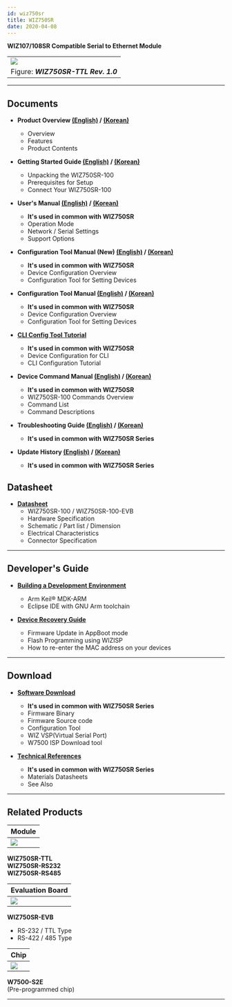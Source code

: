 ```yaml
---
id: wiz750sr
title: WIZ750SR
date: 2020-04-08
---
```



**WIZ107/108SR Compatible Serial to Ethernet Module**

|                                                                                                        |
| ------------------------------------------------------------------------------------------------------ |
| ![](https://d3cmhcsnvv7jc.cloudfront.net/docs/img/products/wiz750sr/wiz750sr_rev1.0_main_1024x693.png) |
| Figure: ***WIZ750SR-TTL Rev. 1.0***                                                                    |

-----

## Documents

  - **Product Overview [(English)](./Overview-EN.md) / [(Korean)](./Overview-KO.md)**
      - Overview
      - Features
      - Product Contents



  - **Getting Started Guide [(English)](./Getting-Started-EN.md) / [(Korean)](./Getting-Started-KO.md)**
      - Unpacking the WIZ750SR-100
      - Prerequisites for Setup
      - Connect Your WIZ750SR-100



  - **User's Manual [(English)](./Users-Manual-EN.md) / [(Korean)](./Users-Manual-KO.md)** 
      - **It's used in common with WIZ750SR**
      - Operation Mode
      - Network / Serial Settings
      - Support Options



  - **Configuration Tool Manual (New) [(English)](./Configuration-Tool-Manual-New-EN.md) / [(Korean)](./Configuration-Tool-Manual-New-KO.md)**
      - **It's used in common with WIZ750SR**
      - Device Configuration Overview
      - Configuration Tool for Setting Devices



  - **Configuration Tool Manual [(English)](./Configuration-Tool-Manual-EN.md) / [(Korean)](./Configuration-Tool-Manual-KO.md)**
      - **It's used in common with WIZ750SR**
      - Device Configuration Overview
      - Configuration Tool for Setting Devices



  - **[CLI Config Tool Tutorial](./CLI-Config-Tool-Tutorial/CLI-Config-Tool-Tutorial.md)**
      - **It's used in common with WIZ750SR**
      - Device Configuration for CLI
      - CLI Configuration Tutorial



  - **Device Command Manual [(English)](./Command-Manual-EN.md) / [(Korean)](./Command-Manual-KO.md)**
      - **It's used in common with WIZ750SR**
      - WIZ750SR-100 Commands Overview
      - Command List
      - Command Descriptions



  - **Troubleshooting Guide [(English)](./Trouble-Shooting-EN.md) / [(Korean)](./Trouble-Shooting-KO.md)**
      - **It's used in common with WIZ750SR Series**



  - **Update History [(English)](./Series-Update-History-EN.md) / [(Korean)](./Series-Update-History-KO.md)**
      - **It's used in common with WIZ750SR Series**

## Datasheet

  - **[Datasheet](./Datasheet.md)**
      - WIZ750SR-100 / WIZ750SR-100-EVB
      - Hardware Specification
      - Schematic / Part list / Dimension
      - Electrical Characteristics
      - Connector Specification

-----

## Developer's Guide

- **[Building a Development Environment](./Developers-Guide-EN.md)**
  - Arm Keil® MDK-ARM
  - Eclipse IDE with GNU Arm toolchain

- **[Device Recovery Guide](./Developers-Guide-EN.md#wiz750sr-recovery-user-guide)**
  - Firmware Update in AppBoot mode
  - Flash Programming using WIZISP
  - How to re-enter the MAC address on your devices

-----

## Download

  - **[Software Download](./Download.md)**
      - **It's used in common with WIZ750SR Series**
      - Firmware Binary
      - Firmware Source code 
      - Configuration Tool
      - WIZ VSP(Virtual Serial Port)
      - W7500 ISP Download tool



  - **[Technical References](./Technical-References.md)**
      - **It's used in common with WIZ750SR Series**
      - Materials Datasheets
      - See Also
      
-----

## Related Products



| **Module**                                                                                             |
| ------------------------------------------------------------------------------------------------------ |
| ![](https://d3cmhcsnvv7jc.cloudfront.net/docs/img/products/wiz750sr/wiz750sr_rev1.0_main_1024x693.png) |

**WIZ750SR-TTL**  
**WIZ750SR-RS232**  
**WIZ750SR-RS485** 



| **Evaluation Board**                                                                               |
| -------------------------------------------------------------------------------------------------- |
| ![](https://d3cmhcsnvv7jc.cloudfront.net/docs/img/products/wiz750sr/wiz750sr-ttl-evb_1024x683.png) |

**WIZ750SR-EVB**  
  * RS-232 / TTL Type  
  * RS-422 / 485 Type 


| **Chip**                                                                                  |
| ----------------------------------------------------------------------------------------- |
| ![](https://d3cmhcsnvv7jc.cloudfront.net/docs/img/products/wiz750sr/w7500p_pic_small.png) |

**W7500-S2E**  
(Pre-programmed chip) 

-----